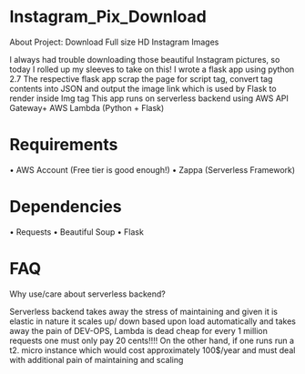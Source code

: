# Instagram_Pix_Download

About Project: Download Full size HD Instagram Images

I always had trouble downloading those beautiful Instagram pictures, so today I rolled up my sleeves to take on this! I wrote a flask app using python 2.7
The respective flask app scrap the page for script tag, convert tag contents into JSON and output the image link which is used by Flask to render inside Img tag
This app runs on serverless backend using AWS API Gateway+ AWS Lambda (Python + Flask)   

# Requirements	
•	AWS Account (Free tier is good enough!)
•	Zappa (Serverless Framework) 

# Dependencies
•	Requests
•	Beautiful Soup
•	Flask

# FAQ

Why use/care about serverless backend?

Serverless backend takes away the stress of maintaining and given it is elastic in nature it scales up/ down based upon load automatically and takes away the pain of DEV-OPS, Lambda is dead cheap for every 1 million requests one must only pay 20 cents!!!! On the other hand, if one runs run a t2. micro instance which would cost approximately 100$/year and must deal with additional pain of maintaining and scaling  


